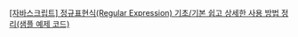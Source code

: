 [[자바스크립트] 정규표현식(Regular Expression) 기초/기본 쉽고 상세한 사용 방법 정리(샘플 예제 코드)](https://curryyou.tistory.com/m/234)
